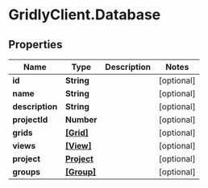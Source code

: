 # GridlyClient.Database

## Properties

Name | Type | Description | Notes
------------ | ------------- | ------------- | -------------
**id** | **String** |  | [optional] 
**name** | **String** |  | [optional] 
**description** | **String** |  | [optional] 
**projectId** | **Number** |  | [optional] 
**grids** | [**[Grid]**](Grid.md) |  | [optional] 
**views** | [**[View]**](View.md) |  | [optional] 
**project** | [**Project**](Project.md) |  | [optional] 
**groups** | [**[Group]**](Group.md) |  | [optional] 


